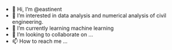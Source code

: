 - 👋 Hi, I’m @eastinent
- 👀 I’m interested in data analysis and numerical analysis of civil engineering.
- 🌱 I’m currently learning machine learning
- 💞️ I’m looking to collaborate on ...
- 📫 How to reach me ...

<!---
eastinent/eastinent is a ✨ special ✨ repository because its `README.md` (this file) appears on your GitHub profile.
You can click the Preview link to take a look at your changes.
--->
